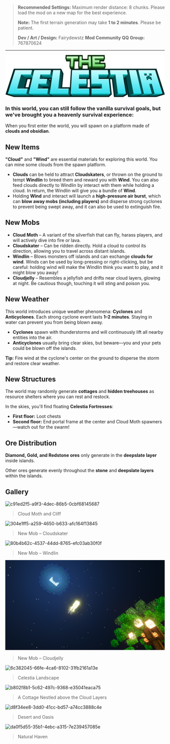 > **Recommended Settings:**
>  Maximum render distance: 8 chunks. Please load the mod on a new map for the best experience.
>
> **Note:** The first terrain generation may take **1 to 2 minutes**. Please be patient.
>
> **Dev / Art / Design:** Fairydewstz
> **Mod Community QQ Group:** 767870624

------



![title-en](description/images/title-en.png)



### **In this world, you can still follow the vanilla survival goals, but we've brought you a heavenly survival experience:**

When you first enter the world, you will spawn on a platform made of **clouds and obsidian**.



## **New Items**

**"Cloud"** and **"Wind"** are essential materials for exploring this world. You can mine some clouds from the spawn platform.

- **Clouds** can be held to attract **Cloudskaters**, or thrown on the ground to tempt **Windlin** to breed them and reward you with **Wind**. You can also feed clouds directly to Windlin by interact with them while holding a cloud. In return, the Windlin will give you a bundle of **Wind**.
- Holding **Wind** and interact will launch a **high-pressure air burst**, which can **blow away mobs (including players)** and disperse strong cyclones to prevent being swept away, and it can also be used to extinguish fire.



## **New Mobs**

- **Cloud Moth** – A variant of the silverfish that can fly, harass players, and will actively dive into fire or lava.
- **Cloudskater** – Can be ridden directly. Hold a cloud to control its direction, allowing you to travel across distant islands.
- **Windlin** – Blows monsters off islands and can exchange **clouds for wind**. Winds can be used by long-pressing or right-clicking, but be careful: holding wind will make the Windlin think you want to play, and it might blow you away!
- **Cloudjelly** – Resembles a jellyfish and drifts near cloud layers, glowing at night. Be cautious though, touching it will sting and poison you.



## **New Weather**

This world introduces unique weather phenomena: **Cyclones** and **Anticyclones**.
Each strong cyclone event lasts **1–2 minutes**. Staying in water can prevent you from being blown away.

- **Cyclones** spawn with thunderstorms and will continuously lift all nearby entities into the air.
- **Anticyclones** usually bring clear skies, but beware—you and your pets could be blown off the islands.

**Tip:** Fire wind at the cyclone's center on the ground to disperse the storm and restore clear weather.



## **New Structures**

The world may randomly generate **cottages** and **hidden treehouses** as resource shelters where you can rest and restock.

In the skies, you'll find floating **Celestia Fortresses**:

- **First floor:** Loot chests
- **Second floor:** End portal frame at the center and Cloud Moth spawners—watch out for the swarm!



## **Ore Distribution**

**Diamond, Gold, and Redstone ores** only generate in the **deepslate layer** inside islands.

Other ores generate evenly throughout the **stone** and **deepslate layers** within the islands.



## **Gallery**

![c91ed2f5-a9f3-4dec-86b5-0cbf68145687](description/images/c91ed2f5-a9f3-4dec-86b5-0cbf68145687.png)

> Cloud Moth and Cliff



![304e1ff5-a259-4650-b633-afc164f13845](description/images/304e1ff5-a259-4650-b633-afc164f13845.png)

> New Mob – Cloudskater



![80b4b62c-4537-44dd-8765-efc03ab30f0f](description/images/80b4b62c-4537-44dd-8765-efc03ab30f0f.png)

> New Mob – Windlin



![5fd20c5e-9511-4193-af7f-fa1e0ed246db](description/images/5fd20c5e-9511-4193-af7f-fa1e0ed246db.png)

> New Mob – Cloudjelly



![6c382045-66fe-4ca6-8102-31fb2161a13e](description/images/6c382045-66fe-4ca6-8102-31fb2161a13e.png)

> Celestia Landscape



![b802f8b1-5c62-497c-9368-e35041eaca75](description/images/b802f8b1-5c62-497c-9368-e35041eaca75.png)

> A Cottage Nestled above the Cloud Layers



![d8f34ee8-3dd0-41cc-bd57-a74cc3888c4e](description/images/d8f34ee8-3dd0-41cc-bd57-a74cc3888c4e.png)

> Desert and Oasis



![da0f5d55-35b1-4ebc-a315-7e239457085e](description/images/da0f5d55-35b1-4ebc-a315-7e239457085e.png)

> Natural Haven
